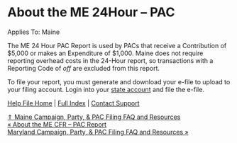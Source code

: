  About the ME 24Hour – PAC
==========

Applies To: Maine

 The ME 24 Hour PAC Report is used by PACs that receive a Contribution of $5,000 or makes an Expenditure of $1,000. Maine does not require reporting overhead costs in the 24-Hour report, so transactions with a Reporting Code of *off* are excluded from this report.

To file your report, you must generate and download your e-file to upload to your filing account. Login into your [state account](https://mainecampaignfinance.com/#/index) and file the e-file. 

[Help File Home](/help/) | [Full Index](/Help-File-Directory/) | [Contact Support](mailto:support@ISPolitical.com)

[⇑ Maine Campaign, Party, & PAC Filing FAQ and Resources](/Maine-Campaign-Party-PAC-Filing-FAQ-and-Resources)  
[« About the ME CFR – PAC Report](/About-the-ME-CFR-PAC)  
[Maryland Campaign, Party, & PAC Filing FAQ and Resources »](/Maryland-Campaign-Party-PAC-Filing-FAQ-and-Resources)